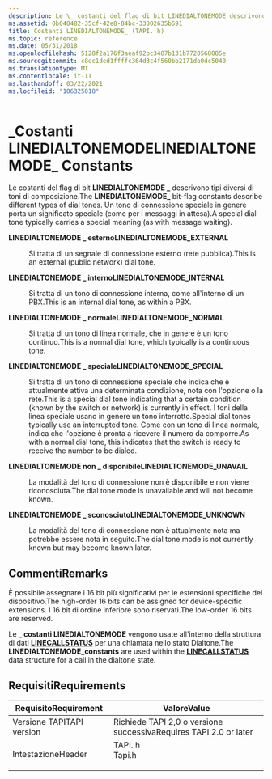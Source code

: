 ```yaml
---
description: Le \_ costanti del flag di bit LINEDIALTONEMODE descrivono tipi diversi di toni di composizione. Un tono di connessione speciale in genere porta un significato speciale (come per i messaggi in attesa).
ms.assetid: 0b040482-35cf-42e8-84bc-33002635b591
title: Costanti LINEDIALTONEMODE_ (TAPI. h)
ms.topic: reference
ms.date: 05/31/2018
ms.openlocfilehash: 5128f2a176f3aeaf92bc3487b131b7720568085e
ms.sourcegitcommit: c8ec1ded1ffffc364d3c4f560bb2171da0dc5040
ms.translationtype: MT
ms.contentlocale: it-IT
ms.lasthandoff: 03/22/2021
ms.locfileid: "106325018"
---
```

# <a name="linedialtonemode_-constants"></a><span data-ttu-id="e9b0c-104">\_Costanti LINEDIALTONEMODE</span><span class="sxs-lookup"><span data-stu-id="e9b0c-104">LINEDIALTONEMODE\_ Constants</span></span>

<span data-ttu-id="e9b0c-105">Le costanti del flag di bit **LINEDIALTONEMODE \_** descrivono tipi diversi di toni di composizione.</span><span class="sxs-lookup"><span data-stu-id="e9b0c-105">The **LINEDIALTONEMODE\_** bit-flag constants describe different types of dial tones.</span></span> <span data-ttu-id="e9b0c-106">Un tono di connessione speciale in genere porta un significato speciale (come per i messaggi in attesa).</span><span class="sxs-lookup"><span data-stu-id="e9b0c-106">A special dial tone typically carries a special meaning (as with message waiting).</span></span>

<dl> <dt>

<span data-ttu-id="e9b0c-107"><span id="LINEDIALTONEMODE_EXTERNAL"></span><span id="linedialtonemode_external"></span>**LINEDIALTONEMODE \_ esterno**</span><span class="sxs-lookup"><span data-stu-id="e9b0c-107"><span id="LINEDIALTONEMODE_EXTERNAL"></span><span id="linedialtonemode_external"></span>**LINEDIALTONEMODE\_EXTERNAL**</span></span>
</dt> <dd> <dl> <dt>



<span data-ttu-id="e9b0c-108">Si tratta di un segnale di connessione esterno (rete pubblica).</span><span class="sxs-lookup"><span data-stu-id="e9b0c-108">This is an external (public network) dial tone.</span></span>


</dt> </dl> </dd> <dt>

<span data-ttu-id="e9b0c-109"><span id="LINEDIALTONEMODE_INTERNAL"></span><span id="linedialtonemode_internal"></span>**LINEDIALTONEMODE \_ interno**</span><span class="sxs-lookup"><span data-stu-id="e9b0c-109"><span id="LINEDIALTONEMODE_INTERNAL"></span><span id="linedialtonemode_internal"></span>**LINEDIALTONEMODE\_INTERNAL**</span></span>
</dt> <dd> <dl> <dt>



<span data-ttu-id="e9b0c-110">Si tratta di un tono di connessione interna, come all'interno di un PBX.</span><span class="sxs-lookup"><span data-stu-id="e9b0c-110">This is an internal dial tone, as within a PBX.</span></span>


</dt> </dl> </dd> <dt>

<span data-ttu-id="e9b0c-111"><span id="LINEDIALTONEMODE_NORMAL"></span><span id="linedialtonemode_normal"></span>**LINEDIALTONEMODE \_ normale**</span><span class="sxs-lookup"><span data-stu-id="e9b0c-111"><span id="LINEDIALTONEMODE_NORMAL"></span><span id="linedialtonemode_normal"></span>**LINEDIALTONEMODE\_NORMAL**</span></span>
</dt> <dd> <dl> <dt>



<span data-ttu-id="e9b0c-112">Si tratta di un tono di linea normale, che in genere è un tono continuo.</span><span class="sxs-lookup"><span data-stu-id="e9b0c-112">This is a normal dial tone, which typically is a continuous tone.</span></span>


</dt> </dl> </dd> <dt>

<span data-ttu-id="e9b0c-113"><span id="LINEDIALTONEMODE_SPECIAL"></span><span id="linedialtonemode_special"></span>**LINEDIALTONEMODE \_ speciale**</span><span class="sxs-lookup"><span data-stu-id="e9b0c-113"><span id="LINEDIALTONEMODE_SPECIAL"></span><span id="linedialtonemode_special"></span>**LINEDIALTONEMODE\_SPECIAL**</span></span>
</dt> <dd> <dl> <dt>



<span data-ttu-id="e9b0c-114">Si tratta di un tono di connessione speciale che indica che è attualmente attiva una determinata condizione, nota con l'opzione o la rete.</span><span class="sxs-lookup"><span data-stu-id="e9b0c-114">This is a special dial tone indicating that a certain condition (known by the switch or network) is currently in effect.</span></span> <span data-ttu-id="e9b0c-115">I toni della linea speciale usano in genere un tono interrotto.</span><span class="sxs-lookup"><span data-stu-id="e9b0c-115">Special dial tones typically use an interrupted tone.</span></span> <span data-ttu-id="e9b0c-116">Come con un tono di linea normale, indica che l'opzione è pronta a ricevere il numero da comporre.</span><span class="sxs-lookup"><span data-stu-id="e9b0c-116">As with a normal dial tone, this indicates that the switch is ready to receive the number to be dialed.</span></span>


</dt> </dl> </dd> <dt>

<span data-ttu-id="e9b0c-117"><span id="LINEDIALTONEMODE_UNAVAIL"></span><span id="linedialtonemode_unavail"></span>**LINEDIALTONEMODE non \_ disponibile**</span><span class="sxs-lookup"><span data-stu-id="e9b0c-117"><span id="LINEDIALTONEMODE_UNAVAIL"></span><span id="linedialtonemode_unavail"></span>**LINEDIALTONEMODE\_UNAVAIL**</span></span>
</dt> <dd> <dl> <dt>



<span data-ttu-id="e9b0c-118">La modalità del tono di connessione non è disponibile e non viene riconosciuta.</span><span class="sxs-lookup"><span data-stu-id="e9b0c-118">The dial tone mode is unavailable and will not become known.</span></span>


</dt> </dl> </dd> <dt>

<span data-ttu-id="e9b0c-119"><span id="LINEDIALTONEMODE_UNKNOWN"></span><span id="linedialtonemode_unknown"></span>**LINEDIALTONEMODE \_ sconosciuto**</span><span class="sxs-lookup"><span data-stu-id="e9b0c-119"><span id="LINEDIALTONEMODE_UNKNOWN"></span><span id="linedialtonemode_unknown"></span>**LINEDIALTONEMODE\_UNKNOWN**</span></span>
</dt> <dd> <dl> <dt>



<span data-ttu-id="e9b0c-120">La modalità del tono di connessione non è attualmente nota ma potrebbe essere nota in seguito.</span><span class="sxs-lookup"><span data-stu-id="e9b0c-120">The dial tone mode is not currently known but may become known later.</span></span>


</dt> </dl> </dd> </dl>

## <a name="remarks"></a><span data-ttu-id="e9b0c-121">Commenti</span><span class="sxs-lookup"><span data-stu-id="e9b0c-121">Remarks</span></span>

<span data-ttu-id="e9b0c-122">È possibile assegnare i 16 bit più significativi per le estensioni specifiche del dispositivo.</span><span class="sxs-lookup"><span data-stu-id="e9b0c-122">The high-order 16 bits can be assigned for device-specific extensions.</span></span> <span data-ttu-id="e9b0c-123">I 16 bit di ordine inferiore sono riservati.</span><span class="sxs-lookup"><span data-stu-id="e9b0c-123">The low-order 16 bits are reserved.</span></span>

<span data-ttu-id="e9b0c-124">Le **\_ costanti LINEDIALTONEMODE** vengono usate all'interno della struttura di dati [**LINECALLSTATUS**](/windows/desktop/api/Tapi/ns-tapi-linecallstatus) per una chiamata nello stato Dialtone.</span><span class="sxs-lookup"><span data-stu-id="e9b0c-124">The **LINEDIALTONEMODE\_constants** are used within the [**LINECALLSTATUS**](/windows/desktop/api/Tapi/ns-tapi-linecallstatus) data structure for a call in the dialtone state.</span></span>

## <a name="requirements"></a><span data-ttu-id="e9b0c-125">Requisiti</span><span class="sxs-lookup"><span data-stu-id="e9b0c-125">Requirements</span></span>



| <span data-ttu-id="e9b0c-126">Requisito</span><span class="sxs-lookup"><span data-stu-id="e9b0c-126">Requirement</span></span> | <span data-ttu-id="e9b0c-127">Valore</span><span class="sxs-lookup"><span data-stu-id="e9b0c-127">Value</span></span> |
|-------------------------|-----------------------------------------------------------------------------------|
| <span data-ttu-id="e9b0c-128">Versione TAPI</span><span class="sxs-lookup"><span data-stu-id="e9b0c-128">TAPI version</span></span><br/> | <span data-ttu-id="e9b0c-129">Richiede TAPI 2,0 o versione successiva</span><span class="sxs-lookup"><span data-stu-id="e9b0c-129">Requires TAPI 2.0 or later</span></span><br/>                                             |
| <span data-ttu-id="e9b0c-130">Intestazione</span><span class="sxs-lookup"><span data-stu-id="e9b0c-130">Header</span></span><br/>       | <dl> <span data-ttu-id="e9b0c-131"><dt>TAPI. h</dt></span><span class="sxs-lookup"><span data-stu-id="e9b0c-131"><dt>Tapi.h</dt></span></span> </dl> |



 

 





